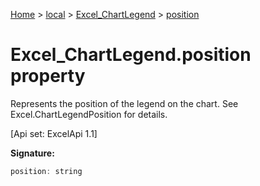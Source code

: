 [Home](./index) &gt; [local](local.md) &gt; [Excel\_ChartLegend](local.excel_chartlegend.md) &gt; [position](local.excel_chartlegend.position.md)

# Excel\_ChartLegend.position property

Represents the position of the legend on the chart. See Excel.ChartLegendPosition for details. 

 \[Api set: ExcelApi 1.1\]

**Signature:**
```javascript
position: string
```
